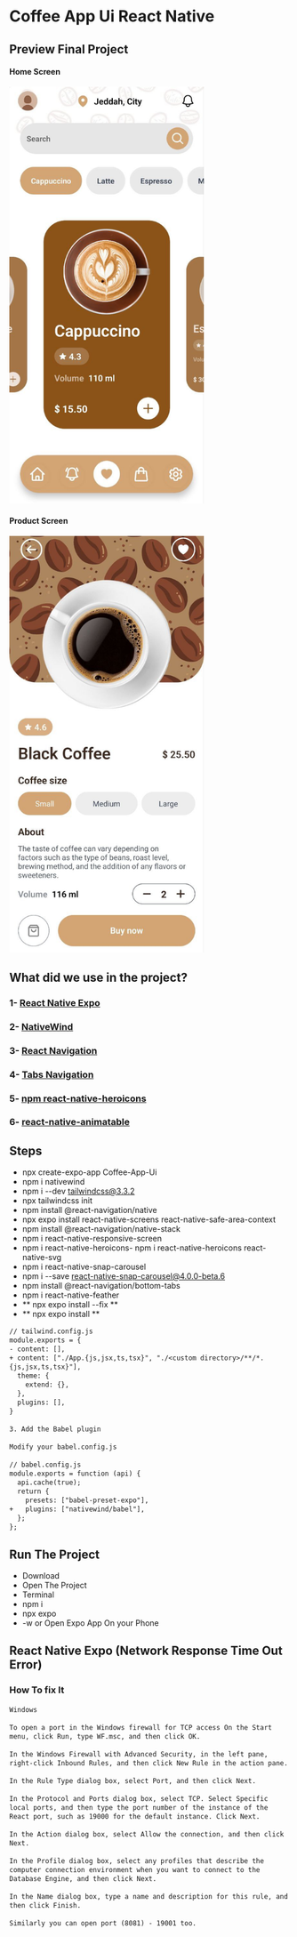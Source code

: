 # Coffee App Ui React Native

## Preview Final Project

#### Home Screen

<img src="./preview/homescreen.jpg" style="width:350px;" alt=" Home" />

#### Product Screen

<img src="./preview/productscreen.jpg" style="width:350px;" alt=" Home" />


## What did we use in the project?
### 1- [React Native Expo](https://reactnative.dev/)
### 2- [NativeWind](https://www.nativewind.dev/)
### 3- [React Navigation](https://reactnavigation.org/)
### 4- [Tabs Navigation](https://reactnavigation.org/docs/tab-based-navigation/)
### 5- [npm react-native-heroicons](https://www.npmjs.com/package/react-native-heroicons)
### 6- [react-native-animatable](https://www.npmjs.com/package/react-native-animatable)

## Steps
- npx create-expo-app Coffee-App-Ui
- npm i nativewind
- npm i --dev tailwindcss@3.3.2
- npx tailwindcss init
- npm install @react-navigation/native
- npx expo install react-native-screens react-native-safe-area-context
- npm install @react-navigation/native-stack
- npm i react-native-responsive-screen
- npm i react-native-heroicons- npm i react-native-heroicons react-native-svg
- npm i react-native-snap-carousel
- npm i --save react-native-snap-carousel@4.0.0-beta.6
- npm install @react-navigation/bottom-tabs
- npm i react-native-feather
- ** npx expo install --fix **
- ** npx expo install **
```
// tailwind.config.js
module.exports = {
- content: [],
+ content: ["./App.{js,jsx,ts,tsx}", "./<custom directory>/**/*.{js,jsx,ts,tsx}"],
  theme: {
    extend: {},
  },
  plugins: [],
}

3. Add the Babel plugin

Modify your babel.config.js

// babel.config.js
module.exports = function (api) {
  api.cache(true);
  return {
    presets: ["babel-preset-expo"],
+   plugins: ["nativewind/babel"],
  };
};
```

## Run The Project
- Download
- Open The Project
- Terminal
- npm i
- npx expo
- -w or Open Expo App On your Phone

## React Native Expo (Network Response Time Out Error)
### How To fix It
```
Windows

To open a port in the Windows firewall for TCP access On the Start menu, click Run, type WF.msc, and then click OK.

In the Windows Firewall with Advanced Security, in the left pane, right-click Inbound Rules, and then click New Rule in the action pane.

In the Rule Type dialog box, select Port, and then click Next.

In the Protocol and Ports dialog box, select TCP. Select Specific local ports, and then type the port number of the instance of the React port, such as 19000 for the default instance. Click Next.

In the Action dialog box, select Allow the connection, and then click Next.

In the Profile dialog box, select any profiles that describe the computer connection environment when you want to connect to the Database Engine, and then click Next.

In the Name dialog box, type a name and description for this rule, and then click Finish.

Similarly you can open port (8081) - 19001 too.
```
